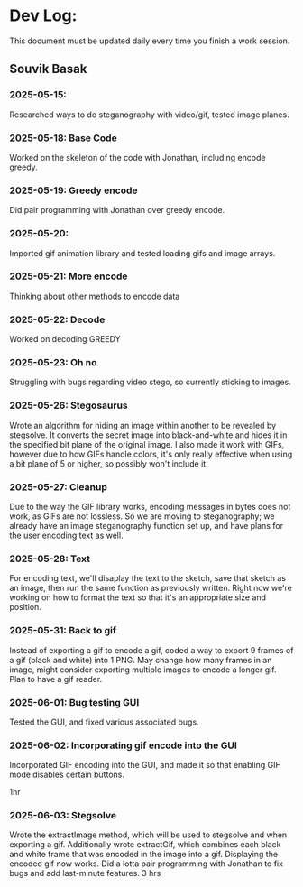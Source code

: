 # Dev Log:

This document must be updated daily every time you finish a work session.

## Souvik Basak

### 2025-05-15: 
Researched ways to do steganography with video/gif, tested image planes.

### 2025-05-18: Base Code
Worked on the skeleton of the code with Jonathan, including encode greedy.

### 2025-05-19: Greedy encode
Did pair programming with Jonathan over greedy encode.

### 2025-05-20:
Imported gif animation library and tested loading gifs and image arrays.

### 2025-05-21: More encode
Thinking about other methods to encode data

### 2025-05-22: Decode
Worked on decoding GREEDY

### 2025-05-23: Oh no
Struggling with bugs regarding video stego, so currently sticking to images.

### 2025-05-26: Stegosaurus
Wrote an algorithm for hiding an image within another to be revealed by stegsolve. It converts the secret image into black-and-white and hides it in the specified bit plane of the original image. I also made it work with GIFs, however due to how GIFs handle colors, it's only really effective when using a bit plane of 5 or higher, so possibly won't include it.

### 2025-05-27: Cleanup
Due to the way the GIF library works, encoding messages in bytes does not work, as GIFs are not lossless. So we are moving to steganography; we already have an image steganography function set up, and have plans for the user encoding text as well.

### 2025-05-28: Text
For encoding text, we'll disaplay the text to the sketch, save that sketch as an image, then run the same function as previously written. Right now we're working on how to format the text so that it's an appropriate size and position.

### 2025-05-31: Back to gif
Instead of exporting a gif to encode a gif, coded a way to export 9 frames of a gif (black and white) into 1 PNG. May change how many frames in an image, might consider exporting multiple images to encode a longer gif. Plan to have a gif reader.

### 2025-06-01: Bug testing GUI
Tested the GUI, and fixed various associated bugs.

### 2025-06-02: Incorporating gif encode into the GUI
Incorporated GIF encoding into the GUI, and made it so that enabling GIF mode disables certain buttons.

1hr

### 2025-06-03: Stegsolve
Wrote the extractImage method, which will be used to stegsolve and when exporting a gif. Additionally wrote extractGif, which combines each black and white frame that was encoded in the image into a gif. Displaying the encoded gif now works. Did a lotta pair programming with Jonathan to fix bugs and add last-minute features.
3 hrs
